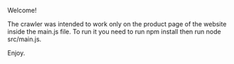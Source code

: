 

Welcome!

The crawler was intended to work only on the product page of the website inside the main.js file.
To run it you need to run npm install then run node src/main.js.

Enjoy.
